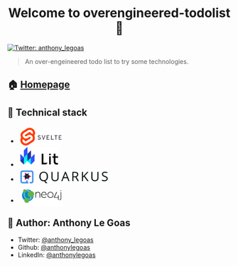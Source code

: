 <h1 align="center">Welcome to overengineered-todolist 👋</h1>
<p>
  <a href="https://twitter.com/anthony_legoas" target="_blank">
    <img alt="Twitter: anthony_legoas" src="https://img.shields.io/twitter/follow/anthony_legoas.svg?style=social" />
  </a>
</p>

> An over-engeineered todo list  to try some technologies.

## 🏠 [Homepage](https://github.com/anthonylegoas/overengineered-todolist#readme)

## 🔧 Technical stack


- <img alt="Svelte" src="./images/logo-svelte.png" height="40px" style="margin: 5px;  margin-bottom: -5px;">
- <img alt="Lit Element" src="./images/logo-lit.svg" height="40px" style="margin: 5px;">
- <img alt="Quarkus" src="./images/logo-quarkus.png" height="30px" style="margin: 5px; margin-bottom: -5px;">
- <img alt="Neo4j" src="./images/logo-neo4j.png" height="50px" style="margin: 5px; margin-bottom: -10px;">


## 👤 Author: Anthony Le Goas

- Twitter: [@anthony_legoas](https://twitter.com/anthony_legoas)
- Github: [@anthonylegoas](https://github.com/anthonylegoas)
- LinkedIn: [@anthonylegoas](https://linkedin.com/in/anthonylegoas)
